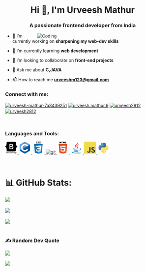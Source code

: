 <h1 align="center">Hi 👋, I'm Urveesh Mathur</h1>
<h3 align="center">A passionate frontend developer from India</h3>


<img align="right" alt="Coding" width="400" src="https://cdn.dribbble.com/users/1162077/screenshots/3848914/programmer.gif" >

- 🔭 I’m currently working on **sharpening my web-dev skills**

- 🌱 I’m currently learning **web development**

- 👯 I’m looking to collaborate on **front-end projects**

- 💬 Ask me about **C,JAVA**

- 📫 How to reach me **urveeshm123@gmail.com**

<h3 align="left">Connect with me:</h3>
<p align="left">
<a href="https://linkedin.com/in/urveesh-mathur-7a3439251" target="blank"><img align="center" src="https://raw.githubusercontent.com/rahuldkjain/github-profile-readme-generator/master/src/images/icons/Social/linked-in-alt.svg" alt="urveesh-mathur-7a3439251" height="30" width="40" /></a>
<a href="https://fb.com/urveesh.mathur.9" target="blank"><img align="center" src="https://raw.githubusercontent.com/rahuldkjain/github-profile-readme-generator/master/src/images/icons/Social/facebook.svg" alt="urveesh.mathur.9" height="30" width="40" /></a>
<a href="https://instagram.com/urveesh2812" target="blank"><img align="center" src="https://raw.githubusercontent.com/rahuldkjain/github-profile-readme-generator/master/src/images/icons/Social/instagram.svg" alt="urveesh2812" height="30" width="40" /></a>
<a href="https://auth.geeksforgeeks.org/user/urveesh2812" target="blank"><img align="center" src="https://raw.githubusercontent.com/rahuldkjain/github-profile-readme-generator/master/src/images/icons/Social/geeks-for-geeks.svg" alt="urveesh2812" height="30" width="40" /></a>
</p>
<br>


<h3 align="left">Languages and Tools:</h3>
<p align="left"> <a href="https://getbootstrap.com" target="_blank" rel="noreferrer"> <img src="https://raw.githubusercontent.com/devicons/devicon/master/icons/bootstrap/bootstrap-plain-wordmark.svg" alt="bootstrap" width="40" height="40"/> </a> <a href="https://www.cprogramming.com/" target="_blank" rel="noreferrer"> <img src="https://raw.githubusercontent.com/devicons/devicon/master/icons/c/c-original.svg" alt="c" width="40" height="40"/> </a> <a href="https://www.w3schools.com/css/" target="_blank" rel="noreferrer"> <img src="https://raw.githubusercontent.com/devicons/devicon/master/icons/css3/css3-original-wordmark.svg" alt="css3" width="40" height="40"/> </a> <a href="https://git-scm.com/" target="_blank" rel="noreferrer"> <img src="https://www.vectorlogo.zone/logos/git-scm/git-scm-icon.svg" alt="git" width="40" height="40"/> </a> <a href="https://www.w3.org/html/" target="_blank" rel="noreferrer"> <img src="https://raw.githubusercontent.com/devicons/devicon/master/icons/html5/html5-original-wordmark.svg" alt="html5" width="40" height="40"/> </a> <a href="https://www.java.com" target="_blank" rel="noreferrer"> <img src="https://raw.githubusercontent.com/devicons/devicon/master/icons/java/java-original.svg" alt="java" width="40" height="40"/> </a> <a href="https://developer.mozilla.org/en-US/docs/Web/JavaScript" target="_blank" rel="noreferrer"> <img src="https://raw.githubusercontent.com/devicons/devicon/master/icons/javascript/javascript-original.svg" alt="javascript" width="40" height="40"/> </a> <a href="https://www.python.org" target="_blank" rel="noreferrer"> <img src="https://raw.githubusercontent.com/devicons/devicon/master/icons/python/python-original.svg" alt="python" width="40" height="40"/> </a> </p><br>

# 📊 GitHub Stats:
![](https://github-readme-stats.vercel.app/api?username=Urveesh-28&theme=tokyonight&hide_border=false&include_all_commits=false&count_private=false)<br/><br>
![](https://github-readme-streak-stats.herokuapp.com/?user=Urveesh-28&theme=tokyonight&hide_border=false)<br/><br>
![](https://github-readme-stats.vercel.app/api/top-langs/?username=Urveesh-28&theme=tokyonight&hide_border=false&include_all_commits=false&count_private=false&layout=compact)<br/><br>


### ✍️ Random Dev Quote
![](https://quotes-github-readme.vercel.app/api?type=vetical&theme=tokyonight)

[![](https://visitcount.itsvg.in/api?id=Urveesh-28&icon=0&color=1)](https://visitcount.itsvg.in)

<!--<p><img align="left" src="https://github-readme-stats.vercel.app/api/top-langs?username=urveesh-28&show_icons=true&locale=en&layout=compact" alt="urveesh-28" /></p>-->

<!--<p>&nbsp;<img align="center" src="https://github-readme-stats.vercel.app/api?username=urveesh-28&show_icons=true&locale=en" alt="urveesh-28" /></p>

<p><img align="center" src="https://github-readme-streak-stats.herokuapp.com/?user=urveesh-28&" alt="urveesh-28" /></p>-->
